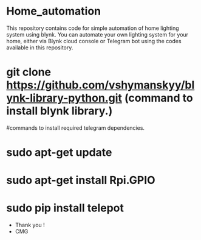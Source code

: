 # Home_automation
This repository contains code for simple automation of home lighting system using blynk.
You can automate your own lighting system for your home, either via Blynk cloud console or Telegram bot using the codes available in this repository.
# git clone https://github.com/vshymanskyy/blynk-library-python.git (command to install blynk library.)

#commands to install required telegram dependencies.
# sudo apt-get update
# sudo apt-get install Rpi.GPIO
# sudo pip install telepot 



- Thank you !
- CMG
